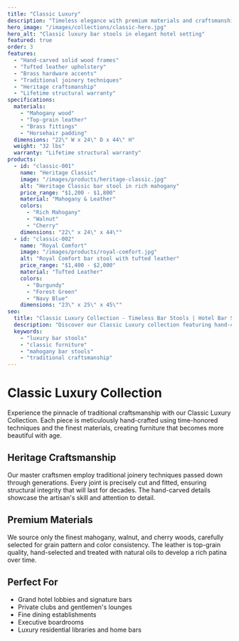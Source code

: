 ```yaml
---
title: "Classic Luxury"
description: "Timeless elegance with premium materials and craftsmanship. Traditional designs that never go out of style, perfect for prestigious hotels and luxury establishments."
hero_image: "/images/collections/classic-hero.jpg"
hero_alt: "Classic luxury bar stools in elegant hotel setting"
featured: true
order: 3
features:
  - "Hand-carved solid wood frames"
  - "Tufted leather upholstery"
  - "Brass hardware accents"
  - "Traditional joinery techniques"
  - "Heritage craftsmanship"
  - "Lifetime structural warranty"
specifications:
  materials:
    - "Mahogany wood"
    - "Top-grain leather"
    - "Brass fittings"
    - "Horsehair padding"
  dimensions: "22\" W x 24\" D x 44\" H"
  weight: "32 lbs"
  warranty: "Lifetime structural warranty"
products:
  - id: "classic-001"
    name: "Heritage Classic"
    image: "/images/products/heritage-classic.jpg"
    alt: "Heritage Classic bar stool in rich mahogany"
    price_range: "$1,200 - $1,800"
    material: "Mahogany & Leather"
    colors:
      - "Rich Mahogany"
      - "Walnut"
      - "Cherry"
    dimensions: "22\" x 24\" x 44\""
  - id: "classic-002"
    name: "Royal Comfort"
    image: "/images/products/royal-comfort.jpg"
    alt: "Royal Comfort bar stool with tufted leather"
    price_range: "$1,400 - $2,000"
    material: "Tufted Leather"
    colors:
      - "Burgundy"
      - "Forest Green"
      - "Navy Blue"
    dimensions: "23\" x 25\" x 45\""
seo:
  title: "Classic Luxury Collection - Timeless Bar Stools | Hotel Bar Stools"
  description: "Discover our Classic Luxury collection featuring hand-crafted bar stools with premium materials. Perfect for luxury hotels and prestigious establishments."
  keywords:
    - "luxury bar stools"
    - "classic furniture"
    - "mahogany bar stools"
    - "traditional craftsmanship"
---
```


# Classic Luxury Collection

Experience the pinnacle of traditional craftsmanship with our Classic Luxury Collection. Each piece is meticulously hand-crafted using time-honored techniques and the finest materials, creating furniture that becomes more beautiful with age.

## Heritage Craftsmanship

Our master craftsmen employ traditional joinery techniques passed down through generations. Every joint is precisely cut and fitted, ensuring structural integrity that will last for decades. The hand-carved details showcase the artisan's skill and attention to detail.

## Premium Materials

We source only the finest mahogany, walnut, and cherry woods, carefully selected for grain pattern and color consistency. The leather is top-grain quality, hand-selected and treated with natural oils to develop a rich patina over time.

## Perfect For

- Grand hotel lobbies and signature bars
- Private clubs and gentlemen's lounges
- Fine dining establishments
- Executive boardrooms
- Luxury residential libraries and home bars 